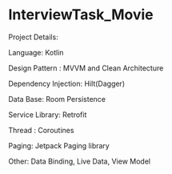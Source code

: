 # InterviewTask_Movie

Project Details:

Language: Kotlin

Design Pattern : MVVM and Clean Architecture

Dependency Injection: Hilt(Dagger)

Data Base: Room Persistence 

Service Library: Retrofit

Thread : Coroutines

Paging: Jetpack Paging library

Other: Data Binding, Live Data, View Model

